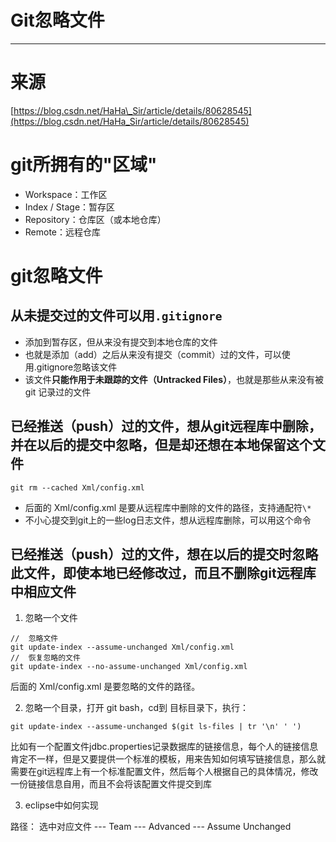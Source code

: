 # Git忽略文件

---

# 来源

[https://blog.csdn.net/HaHa\_Sir/article/details/80628545](https://blog.csdn.net/HaHa_Sir/article/details/80628545)

# git所拥有的"区域"

+	Workspace：工作区
+	Index / Stage：暂存区
+	Repository：仓库区（或本地仓库）
+	Remote：远程仓库

# git忽略文件

## 从未提交过的文件可以用`.gitignore`

+	添加到暂存区，但从来没有提交到本地仓库的文件
+	也就是添加（add）之后从来没有提交（commit）过的文件，可以使用.gitignore忽略该文件
+	该文件**只能作用于未跟踪的文件（Untracked Files）**，也就是那些从来没有被 git 记录过的文件

## 已经推送（push）过的文件，想从git远程库中删除，并在以后的提交中忽略，但是却还想在本地保留这个文件

```
git rm --cached Xml/config.xml
```

+	后面的 Xml/config.xml 是要从远程库中删除的文件的路径，支持通配符`\*`
+	不小心提交到git上的一些log日志文件，想从远程库删除，可以用这个命令

## 已经推送（push）过的文件，想在以后的提交时忽略此文件，即使本地已经修改过，而且不删除git远程库中相应文件

1.	忽略一个文件

```
//  忽略文件
git update-index --assume-unchanged Xml/config.xml
//  恢复忽略的文件
git update-index --no-assume-unchanged Xml/config.xml
```

后面的 Xml/config.xml 是要忽略的文件的路径。

2.	忽略一个目录，打开 git bash，cd到 目标目录下，执行：

```
git update-index --assume-unchanged $(git ls-files | tr '\n' ' ')
```

比如有一个配置文件jdbc.properties记录数据库的链接信息，每个人的链接信息肯定不一样，但是又要提供一个标准的模板，用来告知如何填写链接信息，那么就需要在git远程库上有一个标准配置文件，然后每个人根据自己的具体情况，修改一份链接信息自用，而且不会将该配置文件提交到库

3.	eclipse中如何实现

路径： 选中对应文件 --- Team --- Advanced --- Assume  Unchanged
